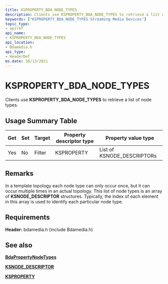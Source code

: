 ```yaml
---
title: KSPROPERTY_BDA_NODE_TYPES
description: Clients use KSPROPERTY_BDA_NODE_TYPES to retrieve a list of node types.
keywords: ["KSPROPERTY_BDA_NODE_TYPES Streaming Media Devices"]
topic_type:
- apiref
api_name:
- KSPROPERTY_BDA_NODE_TYPES
api_location:
- Bdamedia.h
api_type:
- HeaderDef
ms.date: 10/13/2021
---
```


# KSPROPERTY_BDA_NODE_TYPES

Clients use **KSPROPERTY_BDA_NODE_TYPES** to retrieve a list of node types.

## Usage Summary Table

| Get | Set | Target | Property descriptor type | Property value type |
|--|--|--|--|--|
| Yes | No | Filter | KSPROPERTY | List of KSNODE_DESCRIPTORs |

## Remarks

In a template topology each node type can only occur once, but it can occur multiple times in an actual topology. This list of node types is an array of **KSNODE_DESCRIPTOR** structures. Typically, the index of each element in this array is used to identify each particular node type.

## Requirements

**Header:** bdamedia.h (include Bdamedia.h)

## See also

[**BdaPropertyNodeTypes**](/windows-hardware/drivers/ddi/bdasup/nf-bdasup-bdapropertynodetypes)

[**KSNODE_DESCRIPTOR**](/windows-hardware/drivers/ddi/ks/ns-ks-_ksnode_descriptor)

[**KSPROPERTY**](ksproperty-structure.md)
